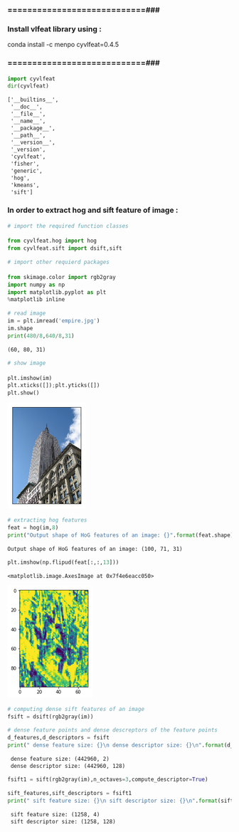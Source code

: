 
### ============================###
### Install vlfeat library using : 
conda install -c menpo cyvlfeat=0.4.5
### ============================###


```python
import cyvlfeat
dir(cyvlfeat)
```




    ['__builtins__',
     '__doc__',
     '__file__',
     '__name__',
     '__package__',
     '__path__',
     '__version__',
     '_version',
     'cyvlfeat',
     'fisher',
     'generic',
     'hog',
     'kmeans',
     'sift']



### In order to extract hog and sift feature of image : 


```python
# import the required function classes

from cyvlfeat.hog import hog
from cyvlfeat.sift import dsift,sift
```


```python
# import other requierd packages

from skimage.color import rgb2gray
import numpy as np
import matplotlib.pyplot as plt
%matplotlib inline
```


```python
# read image 
im = plt.imread('empire.jpg')
im.shape
print(480/8,640/8,31)
```

    (60, 80, 31)



```python
# show image

plt.imshow(im)
plt.xticks([]);plt.yticks([])
plt.show()

```


![png](output_6_0.png)



```python
# extracting hog features
feat = hog(im,8)
print("Output shape of HoG features of an image: {}".format(feat.shape))
```

    Output shape of HoG features of an image: (100, 71, 31)



```python
plt.imshow(np.flipud(feat[:,:,13]))
```




    <matplotlib.image.AxesImage at 0x7f4e6eacc050>




![png](output_8_1.png)



```python
# computing dense sift features of an image
fsift = dsift(rgb2gray(im))
```


```python
# dense feature points and dense descreptors of the feature points 
d_features,d_descriptors = fsift
print(" dense feature size: {}\n dense descriptor size: {}\n".format(d_features.shape, d_descriptors.shape))
```

     dense feature size: (442960, 2)
     dense descriptor size: (442960, 128)
    



```python
fsift1 = sift(rgb2gray(im),n_octaves=3,compute_descriptor=True)
```


```python
sift_features,sift_descriptors = fsift1
print(" sift feature size: {}\n sift descriptor size: {}\n".format(sift_features.shape, sift_descriptors.shape))
```

     sift feature size: (1258, 4)
     sift descriptor size: (1258, 128)
    

